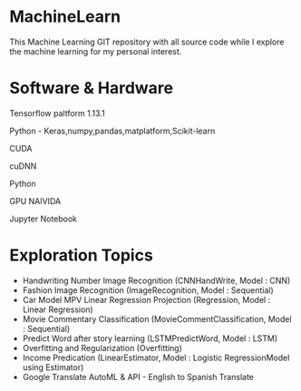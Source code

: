 # MachineLearn

This Machine Learning GIT repository with all source code while I explore the machine learning for my personal interest.

Software & Hardware
===================
Tensorflow paltform 1.13.1

Python - Keras,numpy,pandas,matplatform,Scikit-learn

CUDA

cuDNN

Python 

GPU NAIVIDA

Jupyter Notebook

Exploration Topics
==================
* Handwriting Number Image Recognition (CNNHandWrite, Model : CNN)
* Fashion Image Recognition (ImageRecognition, Model : Sequential)
* Car Model MPV Linear Regression Projection (Regression, Model : Linear Regression)
* Movie Commentary Classification (MovieCommentClassification, Model : Sequential)
* Predict Word after story learning (LSTMPredictWord, Model : LSTM)
* Overfitting and Regularization (Overfitting)
* Income Predication (LinearEstimator, Model : Logistic RegressionModel using Estimator)
* Google Translate AutoML & API - English to Spanish Translate 
 
